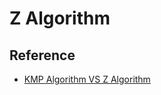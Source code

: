 # Z Algorithm

## Reference

* [KMP Algorithm VS Z Algorithm](https://kaizhang.me/note/2019/01/kmp-vs-z-algorithm/)